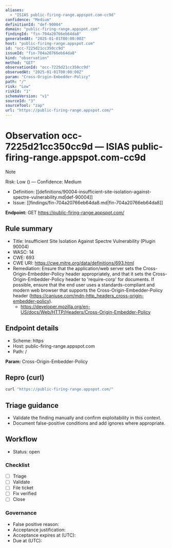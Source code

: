 ```yaml
---
aliases:
  - "ISIAS public-firing-range.appspot.com-cc9d"
confidence: "Medium"
definitionId: "def-90004"
domain: "public-firing-range.appspot.com"
findingId: "fin-704a20766eb64da8"
generatedAt: "2025-01-01T00:00:00Z"
host: "public-firing-range.appspot.com"
id: "occ-7225d21cc350cc9d"
issueId: "fin-704a20766eb64da8"
kind: "observation"
method: "GET"
observationId: "occ-7225d21cc350cc9d"
observedAt: "2025-01-01T00:00:00Z"
param: "Cross-Origin-Embedder-Policy"
path: "/"
risk: "Low"
riskId: "1"
schemaVersion: "v1"
sourceId: "3"
sourceTool: "zap"
url: "https://public-firing-range.appspot.com/"
---
```


# Observation occ-7225d21cc350cc9d — ISIAS public-firing-range.appspot.com-cc9d

> [!Note]
> Risk: Low () — Confidence: Medium

- Definition: [[definitions/90004-insufficient-site-isolation-against-spectre-vulnerability.md|def-90004]]
- Issue: [[findings/fin-704a20766eb64da8.md|fin-704a20766eb64da8]]

**Endpoint:** GET https://public-firing-range.appspot.com/

## Rule summary

- Title: Insufficient Site Isolation Against Spectre Vulnerability (Plugin 90004)
- WASC: 14
- CWE: 693
- CWE URI: https://cwe.mitre.org/data/definitions/693.html
- Remediation: Ensure that the application/web server sets the Cross-Origin-Embedder-Policy header appropriately, and that it sets the Cross-Origin-Embedder-Policy header to 'require-corp' for documents.
If possible, ensure that the end user uses a standards-compliant and modern web browser that supports the Cross-Origin-Embedder-Policy header (https://caniuse.com/mdn-http_headers_cross-origin-embedder-policy).
  - https://developer.mozilla.org/en-US/docs/Web/HTTP/Headers/Cross-Origin-Embedder-Policy

## Endpoint details

- Scheme: https
- Host: public-firing-range.appspot.com
- Path: /

**Param:** Cross-Origin-Embedder-Policy

## Repro (curl)

```bash
curl "https://public-firing-range.appspot.com/"
```

## Triage guidance

- Validate the finding manually and confirm exploitability in this context.
- Document false-positive conditions and add ignores where appropriate.

## Workflow

- Status: open

### Checklist

- [ ] Triage
- [ ] Validate
- [ ] File ticket
- [ ] Fix verified
- [ ] Close

### Governance

- False positive reason: 
- Acceptance justification: 
- Acceptance expires at (UTC): 
- Due at (UTC): 
